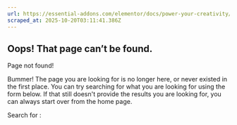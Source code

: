 ```yaml
---
url: https://essential-addons.com/elementor/docs/power-your-creativity/ea-entrance-animation/
scraped_at: 2025-10-20T03:11:41.386Z
---
```


## Oops! That page can’t be found.

Page not found!

Bummer! The page you are looking for is no longer here, or never existed in the first place. You can try searching for what you are looking for using the form below. If that still doesn't provide the results you are looking for, you can always start over from the home page.

Search for :